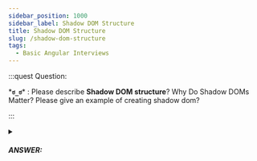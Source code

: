 ```yaml
---
sidebar_position: 1000
sidebar_label: Shadow DOM Structure
title: Shadow DOM Structure
slug: /shadow-dom-structure
tags:
  - Basic Angular Interviews
---
```


:::quest Question:

\***`ಠ_ಠ`**\* : 
Please describe **Shadow DOM structure**? Why Do Shadow DOMs Matter? Please give an example of creating shadow dom?

:::

<details>
  <summary><h5>ANSWER:</h5></summary>

  \***`◔̯◔`**\* : 
### The Structure of Shadow DOM contains:

  ![Shadow DOM](/img/tutorial/angular/shadowdom.png)

  - **Shadow host**: A regular DOM node that the shadow DOM is attached to. Browsers will render *Shadow Host* in DOM tree.
  - **Shadow tree**: DOM tree of shadow DOM behind ***Shadow host*** & all it's elements are hidden from the regular DOM tree.
  - **Shadow boundary**: Like an area encapsulates Shadow tree into a separate local scope to hide DOM logic (structure, style,...) behind other elements.
  - **Shadow root**: The root node of the shadow tree.

### Why Do Shadow DOMs Matter?
Shadow DOM allows us to hide DOM logic (structure, style,...) behind other elements. That forms the so call **local scoped variables** and **local scoped style sheet** which mean it's seperate & not conflict with the global scope of regular DOM. 

### Example of creating shadow dom

  ```js title="./shadowDomExample.js"
  // Create a shadow host
  let hostEl = document.createElement('p', {"id":"im-host-el"});
  // Attach shadow context to the host element
  let shadow = hostEl.attachShadow({mode: 'open'});
  // `open` means that you can access the shadow DOM using JavaScript written in the main page context (which is outside shadow context). 
  // If you set `close`, it returns null. 
  console.log(hostEl.shadowRoot);
  // Attach element to the Shadow DOM tree
  let childEl = document.createElement('span');
  shadow.appendChild(childEl);
  // log the shadow DOM behind host elelment
  console.log(hostEl);
  ```

  The output of the shadow dom is like this:

  ![Shadow DOM output](/img/tutorial/angular/shadowdomoutput.PNG)

</details>